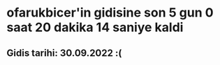# ofarukbicer'in gidisine son 5 gun 0 saat 20 dakika 14 saniye kaldi

## Gidis tarihi: 30.09.2022 :(